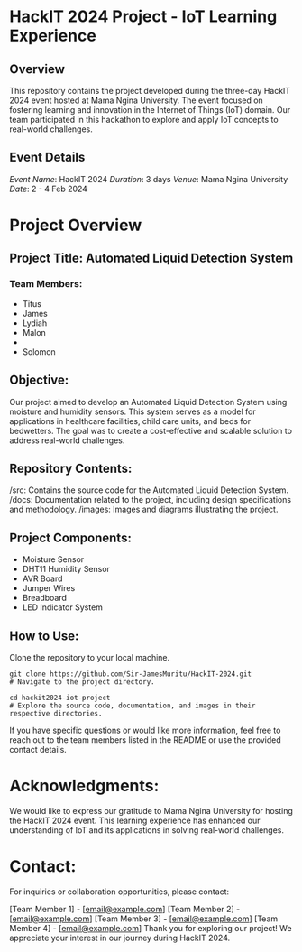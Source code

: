 # HackIT 2024 Project - IoT Learning Experience
## Overview
This repository contains the project developed during the three-day HackIT 2024 event hosted at Mama Ngina University. The event focused on fostering learning and innovation in the Internet of Things (IoT) domain. Our team participated in this hackathon to explore and apply IoT concepts to real-world challenges.

## Event Details

*Event Name*: HackIT 2024
*Duration*: 3 days
*Venue*: Mama Ngina University
*Date*: 2 - 4 Feb 2024

# Project Overview

## Project Title: Automated Liquid Detection System

### Team Members:
* Titus
* James
* Lydiah
* Malon
* 
* Solomon


## Objective:
Our project aimed to develop an Automated Liquid Detection System using moisture and humidity sensors. This system serves as a model for applications in healthcare facilities, child care units, and beds for bedwetters. The goal was to create a cost-effective and scalable solution to address real-world challenges.

## Repository Contents:
/src: Contains the source code for the Automated Liquid Detection System.
/docs: Documentation related to the project, including design specifications and methodology.
/images: Images and diagrams illustrating the project.

## Project Components:
* Moisture Sensor
* DHT11 Humidity Sensor
* AVR Board
* Jumper Wires
* Breadboard
* LED Indicator System

## How to Use:

Clone the repository to your local machine.
```
git clone https://github.com/Sir-JamesMuritu/HackIT-2024.git
# Navigate to the project directory.

cd hackit2024-iot-project
# Explore the source code, documentation, and images in their respective directories.

```
If you have specific questions or would like more information, feel free to reach out to the team members listed in the README or use the provided contact details.

# Acknowledgments:
We would like to express our gratitude to Mama Ngina University for hosting the HackIT 2024 event. This learning experience has enhanced our understanding of IoT and its applications in solving real-world challenges.

# Contact:
For inquiries or collaboration opportunities, please contact:

[Team Member 1] - [email@example.com]
[Team Member 2] - [email@example.com]
[Team Member 3] - [email@example.com]
[Team Member 4] - [email@example.com]
Thank you for exploring our project! We appreciate your interest in our journey during HackIT 2024.




